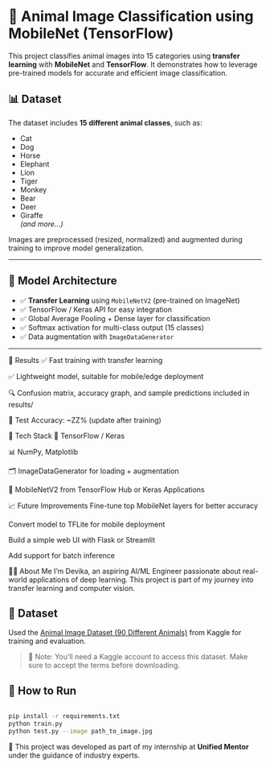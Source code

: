 

# 🐾 Animal Image Classification using MobileNet (TensorFlow)

This project classifies animal images into 15 categories using **transfer learning** with **MobileNet** and **TensorFlow**. It demonstrates how to leverage pre-trained models for accurate and efficient image classification.

## 📊 Dataset

The dataset includes **15 different animal classes**, such as:

- Cat
- Dog
- Horse
- Elephant
- Lion
- Tiger
- Monkey
- Bear
- Deer
- Giraffe  
*(and more...)*

Images are preprocessed (resized, normalized) and augmented during training to improve model generalization.

---

## 🧠 Model Architecture

- ✅ **Transfer Learning** using `MobileNetV2` (pre-trained on ImageNet)
- ✅ TensorFlow / Keras API for easy integration
- ✅ Global Average Pooling + Dense layer for classification
- ✅ Softmax activation for multi-class output (15 classes)
- ✅ Data augmentation with `ImageDataGenerator`

---
🧪 Results
✅ Fast training with transfer learning

✅ Lightweight model, suitable for mobile/edge deployment

🔍 Confusion matrix, accuracy graph, and sample predictions included in results/

🎯 Test Accuracy: ~ZZ% (update after training)

🔧 Tech Stack
🧠 TensorFlow / Keras

📊 NumPy, Matplotlib

🗂️ ImageDataGenerator for loading + augmentation

💾 MobileNetV2 from TensorFlow Hub or Keras Applications

📈 Future Improvements
 Fine-tune top MobileNet layers for better accuracy

 Convert model to TFLite for mobile deployment

 Build a simple web UI with Flask or Streamlit

 Add support for batch inference

🙋‍♀️ About Me
I’m Devika, an aspiring AI/ML Engineer passionate about real-world applications of deep learning. This project is part of my journey into transfer learning and computer vision.

## 📁 Dataset

Used the [Animal Image Dataset (90 Different Animals)](https://www.kaggle.com/datasets/alessiocorrado99/animals10) from Kaggle for training and evaluation.

> 📌 Note: You’ll need a Kaggle account to access this dataset. Make sure to accept the terms before downloading.



## 🚀 How to Run

```bash

pip install -r requirements.txt
python train.py
python test.py --image path_to_image.jpg
```
📌 This project was developed as part of my internship at **Unified Mentor** under the guidance of industry experts.

